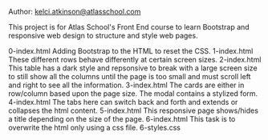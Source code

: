 Author: <kelci.atkinson@atlasschool.com>

This project is for Atlas School's Front End course to learn Bootstrap and responsive web design to structure and style web pages.

0-index.html Adding Bootstrap to the HTML to reset the CSS.
1-index.html These different rows behave differently at certain screen sizes.
2-index.html This table has a dark style and repsonsive to break with a large screen size to still show all the columns until the page is too small and must scroll left and right to see all the information.
3-index.html The cards are either in row/column based upon the page size. The modal contains a stylized form.
4-index.html The tabs here can switch back and forth and extends or collapses the html content.
5-index.html This responsive page shows/hides a title depending on the size of the page.
6-index.html This task is to overwrite the html only using a css file.
6-styles.css 